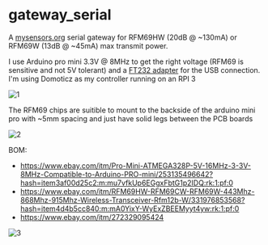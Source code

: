 # gateway_serial
A [mysensors.org](https://www.mysensors.org/) serial gateway for RFM69HW (20dB @ ~130mA) or RFM69W (13dB @ ~45mA) max transmit power.

I use Arduino pro mini 3.3V @ 8MHz to get the right voltage (RFM69 is sensitive and not 5V tolerant) and a [FT232 adapter](https://www.ebay.com/itm/272329095424) for the USB connection. I'm using Domoticz as my controller running on an RPI 3

![1](https://github.com/epkboan/boanjo.github.io/blob/master/myhome_gateway_serial.jpg?raw=true "MySensors Serial Gateway")

The RFM69 chips are suitible to mount to the backside of the arduino mini pro with ~5mm spacing and just have solid legs between the PCB boards

![2](https://github.com/epkboan/boanjo.github.io/blob/master/garage_sensor_stacking_of_radio.jpg?raw=true "Stacking of Radio")

BOM:
* https://www.ebay.com/itm/Pro-Mini-ATMEGA328P-5V-16MHz-3-3V-8MHz-Compatible-to-Arduino-PRO-mini/253135496642?hash=item3af00d25c2:m:mu7vfkUp6EGgxFbtG1p2IDQ:rk:1:pf:0
* https://www.ebay.com/itm/RFM69HW-RFM69CW-RFM69W-443Mhz-868Mhz-915Mhz-Wireless-Transceiver-Rfm12b-W/331976853568?hash=item4d4b5cc840:m:mA0YixY-WyExZBEEMyyt4yw:rk:1:pf:0
* https://www.ebay.com/itm/272329095424

![3](https://github.com/epkboan/boanjo.github.io/blob/master/serial_gw.jpg?raw=true "Serial GW")
